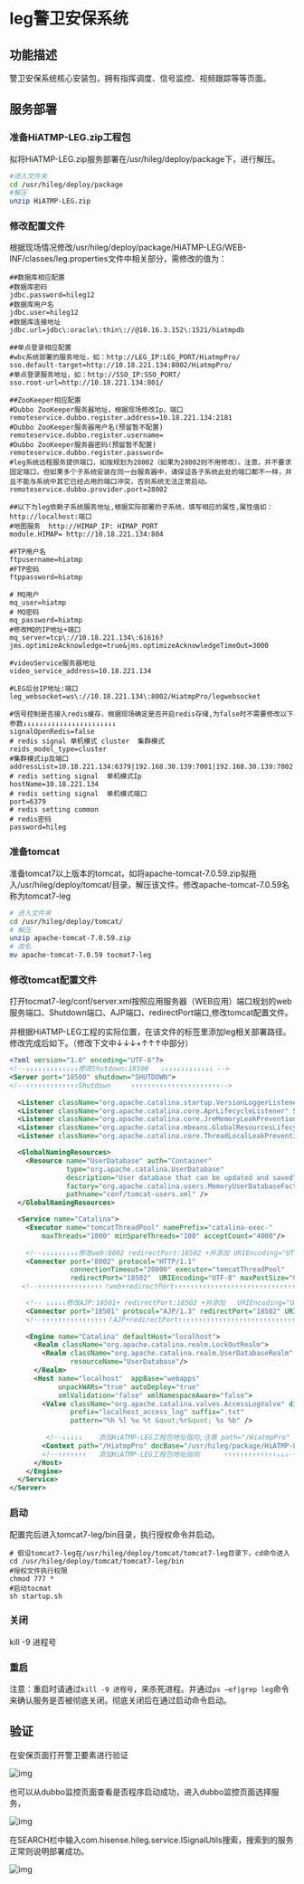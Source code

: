 # leg警卫安保系统

## 功能描述

警卫安保系统核心安装包，拥有指挥调度、信号监控、视频跟踪等等页面。

## 服务部署

### 准备HiATMP-LEG.zip工程包

拟将HiATMP-LEG.zip服务部署在/usr/hileg/deploy/package下，进行解压。

```sh
#进入文件夹
cd /usr/hileg/deploy/package
#解压
unzip HiATMP-LEG.zip
```

### 修改配置文件

根据现场情况修改/usr/hileg/deploy/package/HiATMP-LEG/WEB-INF/classes/leg.properties文件中相关部分，需修改的值为：

```properties
##数据库相应配置
#数据库密码
jdbc.password=hileg12
#数据库用户名
jdbc.user=hileg12
#数据库连接地址
jdbc.url=jdbc\:oracle\:thin\://@10.16.3.152\:1521/hiatmpdb

##单点登录相应配置
#wbc系统部署的服务地址，如：http://LEG_IP:LEG_PORT/HiatmpPro/
sso.default-target=http://10.18.221.134:8002/HiatmpPro/
#单点登录服务地址，如：http://SSO_IP:SSO_PORT/
sso.root-url=http://10.18.221.134:801/

##ZooKeeper相应配置
#Dubbo ZooKeeper服务器地址，根据现场修改Ip，端口
remoteservice.dubbo.register.address=10.18.221.134:2181
#Dubbo ZooKeeper服务器用户名(预留暂不配置)
remoteservice.dubbo.register.username=
#Dubbo ZooKeeper服务器密码(预留暂不配置)
remoteservice.dubbo.register.password=
#leg系统远程服务提供端口，如按规划为28002（如果为28002则不用修改）。注意，并不要求固定端口，但如果多个子系统安装在同一台服务器中，请保证各子系统此处的端口都不一样，并且不能与系统中其它已经占用的端口冲突，否则系统无法正常启动。
remoteservice.dubbo.provider.port=28002

##以下为leg依赖子系统服务地址,根据实际部署的子系统，填写相应的属性,属性值如：http://localhost:端口
#地图服务  http://HIMAP_IP: HIMAP_PORT
module.HIMAP= http://10.18.221.134:804

#FTP用户名
ftpusername=hiatmp
#FTP密码
ftppassword=hiatmp

# MQ用户
mq_user=hiatmp
# MQ密码
mq_password=hiatmp
#修改MQ的IP地址+端口
mq_server=tcp\://10.18.221.134\:61616?jms.optimizeAcknowledge=true&jms.optimizeAcknowledgeTimeOut=3000

#videoService服务器地址
video_service_address=10.18.221.134

#LEG后台IP地址:端口
leg_websocket=ws\://10.18.221.134\:8002/HiatmpPro/legwebsocket

#信号控制是否接入redis缓存，根据现场确定是否开启redis存储,为false时不需要修改以下参数↓↓↓↓↓↓↓↓↓↓↓↓↓↓↓↓↓↓↓↓↓↓↓
signalOpenRedis=false
# redis signal 单机模式 cluster  集群模式
reids_model_type=cluster  
#集群模式ip及端口
addressList=10.18.221.134:6379|192.168.30.139:7001|192.168.30.139:7002|192.168.30.139:7003|192.168.30.139:7004|192.168.30.139:7005
# redis setting signal  单机模式Ip
hostName=10.18.221.134
# redis setting signal  单机模式端口
port=6379
# redis setting common 
# redis密码
password=hileg

```

 

### 准备tomcat

准备tomcat7以上版本的tomcat，如将apache-tomcat-7.0.59.zip拟拖入/usr/hileg/deploy/tomcat/目录，解压该文件。修改apache-tomcat-7.0.59名称为tomcat7-leg

```sh
# 进入文件夹
cd /usr/hileg/deploy/tomcat/
# 解压
unzip apache-tomcat-7.0.59.zip
# 改名
mv apache-tomcat-7.0.59 tocmat7-leg
```

### 修改tomcat配置文件

打开tocmat7-leg/conf/server.xml按照应用服务器（WEB应用）端口规划的web服务端口、Shutdown端口、AJP端口、redirectPort端口,修改tomcat配置文件。

并根据HiATMP-LEG工程的实际位置，在该文件的<Host>标签里添加leg相关部署路径。修改完成后如下。（修改下文中↓↓↓+↑↑↑中部分）

```xml
<?xml version="1.0" encoding="UTF-8"?>
<!--↓↓↓↓↓↓↓↓↓↓↓↓↓修改Shutdown:18500   ↓↓↓↓↓↓↓↓↓↓↓↓↓ -->
<Server port="18500" shutdown="SHUTDOWN">
<!--↑↑↑↑↑↑↑↑↑↑↑↑↑Shutdown     ↑↑↑↑↑↑↑↑↑↑↑↑↑↑↑↑↑↑↑↑↑↑-->       
    
  <Listener className="org.apache.catalina.startup.VersionLoggerListener" />
  <Listener className="org.apache.catalina.core.AprLifecycleListener" SSLEngine="on" />
  <Listener className="org.apache.catalina.core.JreMemoryLeakPreventionListener" />
  <Listener className="org.apache.catalina.mbeans.GlobalResourcesLifecycleListener" />
  <Listener className="org.apache.catalina.core.ThreadLocalLeakPreventionListener" />

  <GlobalNamingResources>
    <Resource name="UserDatabase" auth="Container"
              type="org.apache.catalina.UserDatabase"
              description="User database that can be updated and saved"
              factory="org.apache.catalina.users.MemoryUserDatabaseFactory"
              pathname="conf/tomcat-users.xml" />
  </GlobalNamingResources>

  <Service name="Catalina">
    <Executor name="tomcatThreadPool" namePrefix="catalina-exec-" 
        maxThreads="1000" minSpareThreads="100" acceptCount="4000"/>
      
  	<!--↓↓↓↓↓↓↓↓↓修改web:8002 redirectPort:18502 +并添加 URIEncoding="UTF-8"↓↓↓↓↓↓↓↓↓-->
    <Connector port="8002" protocol="HTTP/1.1" 
               connectionTimeout="20000" executor="tomcatThreadPool" 
               redirectPort="18502"  URIEncoding="UTF-8" maxPostSize="0"/>
   <!--↑↑↑↑↑↑↑↑↑↑↑↑↑↑↑↑！web+redirectPort↑↑↑↑↑↑↑↑↑↑↑↑↑↑↑↑↑↑↑↑↑↑↑↑↑↑↑↑↑↑↑↑↑↑↑↑↑↑-->    

    <!-- ↓↓↓↓↓修改AJP:18501+ redirectPort:18502 +并添加   URIEncoding="UTF-8" ↓↓↓↓↓-->
    <Connector port="18501" protocol="AJP/1.3" redirectPort="18502" URIEncoding="UTF-8"/>
    <!--↑↑↑↑↑↑↑↑↑↑↑↑↑↑↑↑！AJP+redirectPort↑↑↑↑↑↑↑↑↑↑↑↑↑↑↑↑↑↑↑↑↑↑↑↑↑↑↑↑↑↑↑↑↑↑↑↑↑↑--> 
      
    <Engine name="Catalina" defaultHost="localhost">
      <Realm className="org.apache.catalina.realm.LockOutRealm">
        <Realm className="org.apache.catalina.realm.UserDatabaseRealm"
               resourceName="UserDatabase"/>
      </Realm>
      <Host name="localhost"  appBase="webapps"
            unpackWARs="true" autoDeploy="true"
			xmlValidation="false" xmlNamespaceAware="false">
        <Valve className="org.apache.catalina.valves.AccessLogValve" directory="logs"
               prefix="localhost_access_log" suffix=".txt"
               pattern="%h %l %u %t &quot;%r&quot; %s %b" />
          
         <!--↓↓↓↓↓    添加HiATMP-LEG工程包地址指向,注意 path="/HiatmpPro"   ↓↓↓↓↓↓↓↓↓↓↓↓-->
		<Context path="/HiatmpPro" docBase="/usr/hileg/package/HiATMP-LEG" reloadable="false"></Context>
        <!--↑↑↑↑↑↑↑   添加HiATMP-LEG工程包地址指向      ↑↑↑↑↑↑↑↑↑↑↑↑↑↓↓↓--> 
      </Host>
    </Engine>
  </Service>
</Server>

```

### 启动

配置完后进入tomcat7-leg/bin目录，执行授权命令并启动。

```shell
# 假设tomcat7-leg在/usr/hileg/deploy/tomcat/tomcat7-leg目录下，cd命令进入
cd /usr/hileg/deploy/tomcat/tomcat7-leg/bin
#授权文件执行权限
chmod 777 *
#启动tocmat
sh startup.sh
```

### 关闭

kill -9 进程号

### 重启

注意：重启时请通过`kill -9 进程号`，来杀死进程。并通过`ps –ef|grep leg`命令来确认服务是否被彻底关闭。彻底关闭后在通过启动命令启动。

##  验证

在安保页面打开警卫要素进行验证

 ![img](img/leg.png)

也可以从dubbo监控页面查看是否程序启动成功，进入dubbo监控页面选择服务，

 ![img](img/log-dubbo.png)

在SEARCH栏中输入com.hisense.hileg.service.ISignalUtils搜索，搜索到的服务正常则说明部署成功。

 ![img](img/leg-dubbo.png)